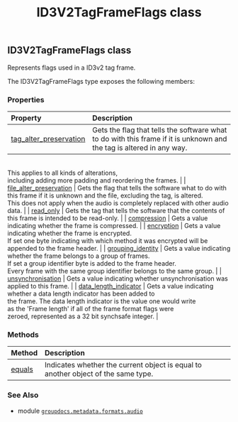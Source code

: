 ﻿---
title: ID3V2TagFrameFlags class
second_title: GroupDocs.Metadata for Python via .NET API References
description: 
type: docs
url: /python-net/groupdocs.metadata.formats.audio/id3v2tagframeflags/
is_root: false
weight: 110
---

## ID3V2TagFrameFlags class

Represents flags used in a ID3v2 tag frame.



The ID3V2TagFrameFlags type exposes the following members:

### Properties
| Property | Description |
| :- | :- |
| [tag_alter_preservation](/metadata/python-net/groupdocs.metadata.formats.audio/id3v2tagframeflags/tag_alter_preservation) | Gets the flag that tells the software what to do with this frame if it is unknown and the tag is altered in any way. <br/>This applies to all kinds of alterations, <br/>including adding more padding and reordering the frames. |
| [file_alter_preservation](/metadata/python-net/groupdocs.metadata.formats.audio/id3v2tagframeflags/file_alter_preservation) | Gets the flag that tells the software what to do with this frame if it is unknown and the file, excluding the tag, is altered. <br/>This does not apply when the audio is completely replaced with other audio data. |
| [read_only](/metadata/python-net/groupdocs.metadata.formats.audio/id3v2tagframeflags/read_only) | Gets the tag that tells the software that the contents of this frame is intended to be read-only. |
| [compression](/metadata/python-net/groupdocs.metadata.formats.audio/id3v2tagframeflags/compression) | Gets a value indicating whether the frame is compressed. |
| [encryption](/metadata/python-net/groupdocs.metadata.formats.audio/id3v2tagframeflags/encryption) | Gets a value indicating whether the frame is encrypted. <br/>If set one byte indicating with which method it was encrypted will be appended to the frame header. |
| [grouping_identity](/metadata/python-net/groupdocs.metadata.formats.audio/id3v2tagframeflags/grouping_identity) | Gets a value indicating whether the frame belongs to a group of frames. <br/>If set a group identifier byte is added to the frame header. <br/>Every frame with the same group identifier belongs to the same group. |
| [unsynchronisation](/metadata/python-net/groupdocs.metadata.formats.audio/id3v2tagframeflags/unsynchronisation) | Gets a value indicating whether unsynchronisation was applied to this frame. |
| [data_length_indicator](/metadata/python-net/groupdocs.metadata.formats.audio/id3v2tagframeflags/data_length_indicator) | Gets a value indicating whether a data length indicator has been added to<br/>the frame. The data length indicator is the value one would write<br/>as the 'Frame length' if all of the frame format flags were<br/>zeroed, represented as a 32 bit synchsafe integer. |


### Methods
| Method | Description |
| :- | :- |
| [equals](/metadata/python-net/groupdocs.metadata.formats.audio/id3v2tagframeflags/equals/#groupdocs.metadata.formats.audio.ID3V2TagFrameFlags) | Indicates whether the current object is equal to another object of the same type. |



### See Also
* module [`groupdocs.metadata.formats.audio`](..)
